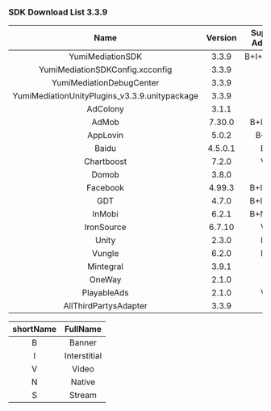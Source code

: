 ### SDK Download List 3.3.9
 
|    Name     | Version  | Support AdType | DownloadLink | Note |
| :---------: | :------: | :------------: | :----------: | :--: |
|    YumiMediationSDK    |  3.3.9  |    B+I+V+N+S     |   [link](http://adsdk.yumimobi.com/iOS/Archived/3.3.9/YumiMediationSDK-iOS.tar.bz2)   |      |
|        YumiMediationSDKConfig.xcconfig        |  3.3.9  |                | [link](https://adsdk.yumimobi.com/iOS/Archived/YumiMediationSDKConfig.xcconfig) |      |
|    YumiMediationDebugCenter    |  3.3.9  |         |   [link](http://adsdk.yumimobi.com/iOS/Archived/3.3.9/YumiMediationDebugCenter-iOS.tar.bz2)   |      |
| YumiMediationUnityPlugins_v3.3.9.unitypackage |  3.3.9  |                | [link](https://adsdk.yumimobi.com/iOS/Archived/3.3.9/YumiMediationUnityPlugins_v339.unitypackage) |      |
|    AdColony    |  3.1.1  |   V      |   [link](http://adsdk.yumimobi.com/iOS/Archived/3.3.9/YumiMediationAdColony.tar.bz2)   |      |
|    AdMob    |  7.30.0  |   B+I+V+N      |   [link](http://adsdk.yumimobi.com/iOS/Archived/3.3.9/YumiMediationAdMob.tar.bz2)   |      |
|    AppLovin    |  5.0.2  |   B+V+I      |   [link](http://adsdk.yumimobi.com/iOS/Archived/3.3.9/YumiMediationAppLovin.tar.bz2)   |      |
|    Baidu    |  4.5.0.1  |   B+I      |   [link](http://adsdk.yumimobi.com/iOS/Archived/3.3.9/YumiMediationBaidu.tar.bz2)   |      |
|    Chartboost    |  7.2.0  |   V+I      |   [link](http://adsdk.yumimobi.com/iOS/Archived/3.3.9/YumiMediationChartboost.tar.bz2)   |      |
|    Domob    |  3.8.0  |   V      |   [link](http://adsdk.yumimobi.com/iOS/Archived/3.3.9/YumiMediationDomob.tar.bz2)   |      |
|    Facebook    |  4.99.3  |   B+I+N+V      |   [link](http://adsdk.yumimobi.com/iOS/Archived/3.3.9/YumiMediationFacebook.tar.bz2)   |      |
|    GDT    |  4.7.0  |   B+I+N+S      |   [link](http://adsdk.yumimobi.com/iOS/Archived/3.3.9/YumiMediationGDT.tar.bz2)   |      |
|    InMobi    |  6.2.1  |   B+N+I+V      |   [link](http://adsdk.yumimobi.com/iOS/Archived/3.3.9/YumiMediationInMobi.tar.bz2)   |      |
|    IronSource    |  6.7.10  |   V+I      |   [link](http://adsdk.yumimobi.com/iOS/Archived/3.3.9/YumiMediationIronSource.tar.bz2)   |      |
|    Unity    |  2.3.0  |   I+V      |   [link](http://adsdk.yumimobi.com/iOS/Archived/3.3.9/YumiMediationUnity.tar.bz2)   |      |
|    Vungle    |  6.2.0  |   I+V      |   [link](http://adsdk.yumimobi.com/iOS/Archived/3.3.9/YumiMediationVungle.tar.bz2)   |      |
|    Mintegral    |  3.9.1  |   V      |   [link](http://adsdk.yumimobi.com/iOS/Archived/3.3.9/YumiMediationMintegral.tar.bz2)   |      |
|    OneWay    |  2.1.0  |   V      |   [link](http://adsdk.yumimobi.com/iOS/Archived/3.3.9/YumiMediationOneWay.tar.bz2)   |      |
|    PlayableAds    |  2.1.0  |   V+I      |   [link](http://adsdk.yumimobi.com/iOS/Archived/3.3.9/YumiMediationPlayableAds.tar.bz2)   |      |
|    AllThirdPartysAdapter    |  3.3.9  |         |   [link](http://adsdk.yumimobi.com/iOS/Archived/3.3.9/allThirdPartys.tar.bz2)   |      |
 
| shortName |   FullName   |
| :-------: | :----------: |
|     B     |    Banner    |
|     I     | Interstitial |
|     V     |    Video     |
|     N     |    Native    |
|     S     |    Stream    |
